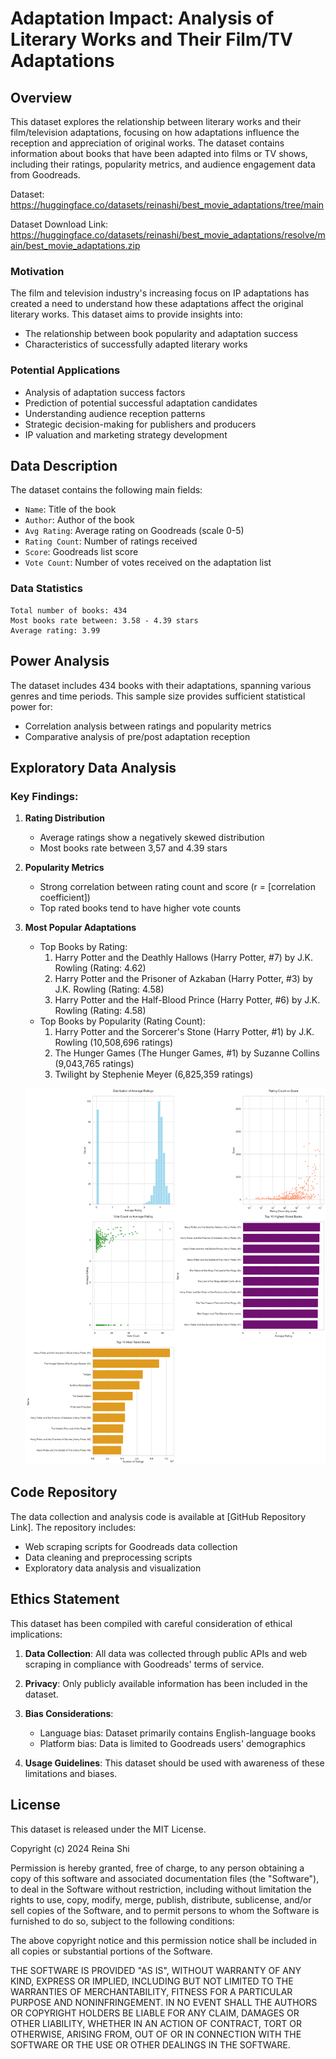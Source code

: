 # Adaptation Impact: Analysis of Literary Works and Their Film/TV Adaptations

## Overview

This dataset explores the relationship between literary works and their film/television adaptations, focusing on how adaptations influence the reception and appreciation of original works. The dataset contains information about books that have been adapted into films or TV shows, including their ratings, popularity metrics, and audience engagement data from Goodreads.

Dataset: https://huggingface.co/datasets/reinashi/best_movie_adaptations/tree/main

Dataset Download Link: https://huggingface.co/datasets/reinashi/best_movie_adaptations/resolve/main/best_movie_adaptations.zip


### Motivation
The film and television industry's increasing focus on IP adaptations has created a need to understand how these adaptations affect the original literary works. This dataset aims to provide insights into:
- The relationship between book popularity and adaptation success
- Characteristics of successfully adapted literary works

### Potential Applications
- Analysis of adaptation success factors
- Prediction of potential successful adaptation candidates
- Understanding audience reception patterns
- Strategic decision-making for publishers and producers
- IP valuation and marketing strategy development

## Data Description

The dataset contains the following main fields:
- `Name`: Title of the book
- `Author`: Author of the book
- `Avg Rating`: Average rating on Goodreads (scale 0-5)
- `Rating Count`: Number of ratings received
- `Score`: Goodreads list score
- `Vote Count`: Number of votes received on the adaptation list

### Data Statistics
```
Total number of books: 434
Most books rate between: 3.58 - 4.39 stars
Average rating: 3.99
```

## Power Analysis

The dataset includes 434 books with their adaptations, spanning various genres and time periods. This sample size provides sufficient statistical power for:
- Correlation analysis between ratings and popularity metrics
- Comparative analysis of pre/post adaptation reception

## Exploratory Data Analysis

### Key Findings:

1. **Rating Distribution**
   - Average ratings show a negatively skewed distribution
   - Most books rate between 3,57 and 4.39 stars

2. **Popularity Metrics**
   - Strong correlation between rating count and score (r = [correlation coefficient])
   - Top rated books tend to have higher vote counts

3. **Most Popular Adaptations**
   - Top Books by Rating:
     1. Harry Potter and the Deathly Hallows (Harry Potter, #7) by J.K. Rowling (Rating: 4.62)
     2. Harry Potter and the Prisoner of Azkaban (Harry Potter, #3) by J.K. Rowling (Rating: 4.58)
     3. Harry Potter and the Half-Blood Prince (Harry Potter, #6) by J.K. Rowling (Rating: 4.58)
   - Top Books by Popularity (Rating Count):
     1. Harry Potter and the Sorcerer's Stone (Harry Potter, #1) by J.K. Rowling (10,508,696 ratings)
     2. The Hunger Games (The Hunger Games, #1) by Suzanne Collins (9,043,765 ratings)
     3. Twilight by Stephenie Meyer (6,825,359 ratings)

    ![alt text](eda_analysis.png)

## Code Repository

The data collection and analysis code is available at [GitHub Repository Link]. The repository includes:
- Web scraping scripts for Goodreads data collection
- Data cleaning and preprocessing scripts
- Exploratory data analysis and visualization

## Ethics Statement

This dataset has been compiled with careful consideration of ethical implications:

1. **Data Collection**: All data was collected through public APIs and web scraping in compliance with Goodreads' terms of service.

2. **Privacy**: Only publicly available information has been included in the dataset.

3. **Bias Considerations**:
   - Language bias: Dataset primarily contains English-language books
   - Platform bias: Data is limited to Goodreads users' demographics

4. **Usage Guidelines**: This dataset should be used with awareness of these limitations and biases.

## License

This dataset is released under the MIT License. 

Copyright (c) 2024 Reina Shi

Permission is hereby granted, free of charge, to any person obtaining a copy
of this software and associated documentation files (the "Software"), to deal
in the Software without restriction, including without limitation the rights
to use, copy, modify, merge, publish, distribute, sublicense, and/or sell
copies of the Software, and to permit persons to whom the Software is
furnished to do so, subject to the following conditions:

The above copyright notice and this permission notice shall be included in all
copies or substantial portions of the Software.

THE SOFTWARE IS PROVIDED "AS IS", WITHOUT WARRANTY OF ANY KIND, EXPRESS OR
IMPLIED, INCLUDING BUT NOT LIMITED TO THE WARRANTIES OF MERCHANTABILITY,
FITNESS FOR A PARTICULAR PURPOSE AND NONINFRINGEMENT. IN NO EVENT SHALL THE
AUTHORS OR COPYRIGHT HOLDERS BE LIABLE FOR ANY CLAIM, DAMAGES OR OTHER
LIABILITY, WHETHER IN AN ACTION OF CONTRACT, TORT OR OTHERWISE, ARISING FROM,
OUT OF OR IN CONNECTION WITH THE SOFTWARE OR THE USE OR OTHER DEALINGS IN THE
SOFTWARE.

